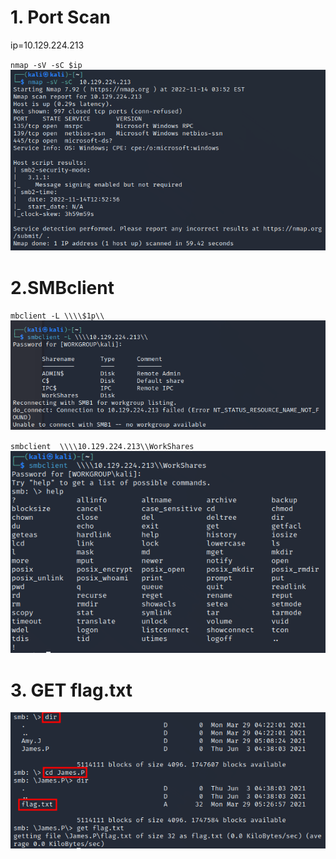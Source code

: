 # 1. Port Scan
ip=10.129.224.213

`nmap -sV -sC $ip`
![0a2cfc8baa49e2dfb143187c0dcc464b.png](../_resources/0a2cfc8baa49e2dfb143187c0dcc464b.png)

# 2.SMBclient
`mbclient -L \\\\$1p\\`  
![65c6780292a34dbd86788f892ca3b1f4.png](../_resources/65c6780292a34dbd86788f892ca3b1f4.png)

`smbclient  \\\\10.129.224.213\\WorkShares` 
![438a88de69f6228c0fa0606d5e31a3d6.png](../_resources/438a88de69f6228c0fa0606d5e31a3d6.png)

# 3. GET flag.txt
![9bf519aa858af8eb5fb865bfe4e9c5fd.png](../_resources/9bf519aa858af8eb5fb865bfe4e9c5fd.png)